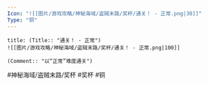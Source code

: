 ```yaml
---
Icon: "![[图片/游戏攻略/神秘海域/盗贼末路/奖杯/通关！ - 正常.png|30]]"
Type: "铜"
---
```

```ad-common-bronze-trophy
title: (Title:: "通关！ - 正常")
![[图片/游戏攻略/神秘海域/盗贼末路/奖杯/通关！ - 正常.png|100]]

(Comment:: "以“正常”难度通关")
```

#神秘海域/盗贼末路/奖杯 #奖杯 #铜
